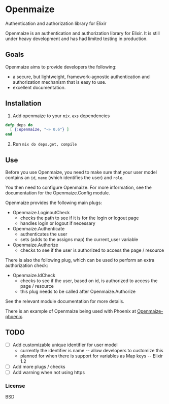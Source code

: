 # Openmaize

Authentication and authorization library for Elixir

Openmaize is an authentication and authorization library for Elixir.
It is still under heavy development and has had limited testing
in production.

## Goals

Openmaize aims to provide developers the following:

* a secure, but lightweight, framework-agnostic authentication and authorization
mechanism that is easy to use.
* excellent documentation.

## Installation

1. Add openmaize to your `mix.exs` dependencies

  ```elixir
  defp deps do
    [ {:openmaize, "~> 0.6"} ]
  end
  ```

2. Run `mix do deps.get, compile`

## Use

Before you use Openmaize, you need to make sure that your user model
contains an `id`, `name` (which identifies the user) and `role`.

You then need to configure Openmaize. For more information, see the documentation
for the Openmaize.Config module.

Openmaize provides the following main plugs:

* Openmaize.LoginoutCheck
    * checks the path to see if it is for the login or logout page
    * handles login or logout if necessary
* Openmaize.Authenticate
    * authenticates the user
    * sets (adds to the assigns map) the current_user variable
* Openmaize.Authorize
    * checks to see if the user is authorized to access the page / resource

There is also the following plug, which can be used to perform an extra authorization check:

* Openmaize.IdCheck
    * checks to see if the user, based on id, is authorized to access the page / resource
    * this plug needs to be called after Openmaize.Authorize

See the relevant module documentation for more details.

There is an example of Openmaize being used with Phoenix at
[Openmaize-phoenix](https://github.com/riverrun/openmaize-phoenix).

## TODO

* [ ] Add customizable unique identifier for user model
    * currently the identifier is name -- allow developers to customize this
    * planned for when there is support for variables as Map keys -- Elixir 1.2
* [ ] Add more plugs / checks
* [ ] Add warning when not using https

### License

BSD
